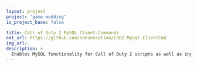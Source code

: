 ```yaml
---
layout: project
project: "game-modding"
is_project_base: false

title: Call of Duty 2 MySQL Client-Commands
ext_url: https://github.com/nonsensation/CoD2-MySql-ClientCmd
img_url: 
description: >
  Enables MySQL functionality for Call of Duty 2 scripts as well as ingame chat commands using libcod
---
```

